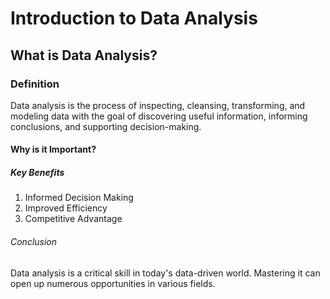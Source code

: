 # Introduction to Data Analysis

## What is Data Analysis?

### Definition
Data analysis is the process of inspecting, cleansing, transforming, and modeling data with the goal of discovering useful information, informing conclusions, and supporting decision-making.

#### Why is it Important?

##### Key Benefits
1. Informed Decision Making
2. Improved Efficiency
3. Competitive Advantage

###### Conclusion
Data analysis is a critical skill in today's data-driven world. Mastering it can open up numerous opportunities in various fields.
